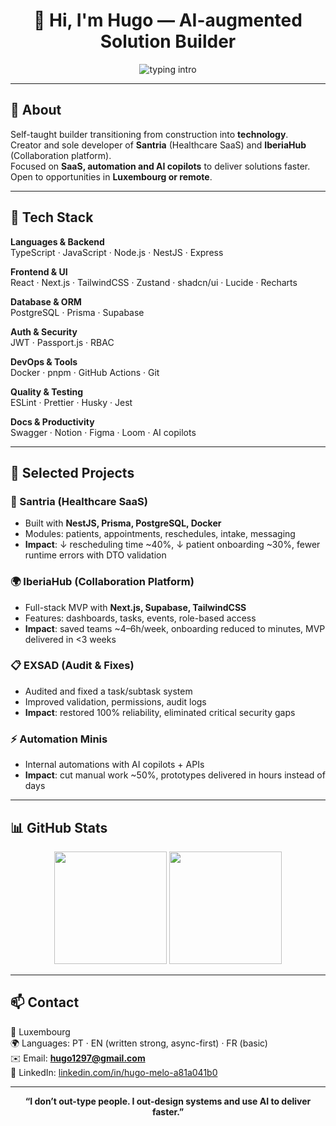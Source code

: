<h1 align="center">👋 Hi, I'm Hugo — AI-augmented Solution Builder</h1>

<p align="center">
  <img src="https://readme-typing-svg.demolab.com?font=Inter&weight=600&size=24&pause=1200&color=00C9FF&center=true&vCenter=true&width=700&lines=SaaS+%7C+Automation+%7C+Cloud;AI+copilots+for+faster+delivery;End-to-end+solution+design" alt="typing intro"/>
</p>

---

## 🚀 About
Self-taught builder transitioning from construction into **technology**.  
Creator and sole developer of **Santria** (Healthcare SaaS) and **IberiaHub** (Collaboration platform).  
Focused on **SaaS, automation and AI copilots** to deliver solutions faster.  
Open to opportunities in **Luxembourg or remote**.  

---

## 🧰 Tech Stack
**Languages & Backend**  
TypeScript · JavaScript · Node.js · NestJS · Express  

**Frontend & UI**  
React · Next.js · TailwindCSS · Zustand · shadcn/ui · Lucide · Recharts  

**Database & ORM**  
PostgreSQL · Prisma · Supabase  

**Auth & Security**  
JWT · Passport.js · RBAC  

**DevOps & Tools**  
Docker · pnpm · GitHub Actions · Git  

**Quality & Testing**  
ESLint · Prettier · Husky · Jest  

**Docs & Productivity**  
Swagger · Notion · Figma · Loom · AI copilots  

---

## 📌 Selected Projects  

### 🏥 Santria (Healthcare SaaS)  
- Built with **NestJS, Prisma, PostgreSQL, Docker**  
- Modules: patients, appointments, reschedules, intake, messaging  
- **Impact**: ↓ rescheduling time ~40%, ↓ patient onboarding ~30%, fewer runtime errors with DTO validation  

### 🌍 IberiaHub (Collaboration Platform)  
- Full-stack MVP with **Next.js, Supabase, TailwindCSS**  
- Features: dashboards, tasks, events, role-based access  
- **Impact**: saved teams ~4–6h/week, onboarding reduced to minutes, MVP delivered in <3 weeks  

### 📋 EXSAD (Audit & Fixes)  
- Audited and fixed a task/subtask system  
- Improved validation, permissions, audit logs  
- **Impact**: restored 100% reliability, eliminated critical security gaps  

### ⚡ Automation Minis  
- Internal automations with AI copilots + APIs  
- **Impact**: cut manual work ~50%, prototypes delivered in hours instead of days  

---

## 📊 GitHub Stats
<p align="center">
  <img src="https://github-readme-stats.vercel.app/api?username=Hugomelo123&show_icons=true&theme=radical" height="180"/>
  <img src="https://github-readme-stats.vercel.app/api/top-langs/?username=Hugomelo123&layout=compact&theme=radical" height="180"/>
</p>

---

## 📫 Contact
📍 Luxembourg  
🌍 Languages: PT · EN (written strong, async-first) · FR (basic)  
✉️ Email: **hugo1297@gmail.com**  
💼 LinkedIn: [linkedin.com/in/hugo-melo-a81a041b0](https://www.linkedin.com/in/hugo-melo-a81a041b0)  

---

<p align="center">
  <b>“I don’t out-type people. I out-design systems and use AI to deliver faster.”</b>
</p>
